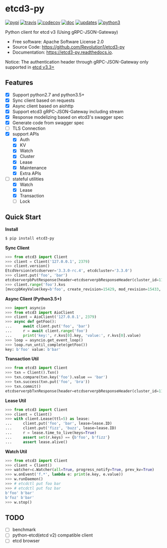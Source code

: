 # etcd3-py

[![pypi](https://img.shields.io/pypi/v/etcd3-py.svg)](https://pypi.python.org/pypi/etcd3-py)
[![travis](https://travis-ci.org/Revolution1/etcd3-py.svg?branch=master)](https://travis-ci.org/Revolution1/etcd3-py)
[![codecov](https://codecov.io/gh/Revolution1/etcd3-py/branch/master/graph/badge.svg)](https://codecov.io/gh/Revolution1/etcd3-py)
[![doc](https://readthedocs.org/projects/etcd3-py/badge/?version=latest)](http://etcd3-py.readthedocs.io/en/latest/?badge=latest)
[![updates](https://pyup.io/repos/github/Revolution1/etcd3-py/shield.svg)](https://pyup.io/repos/github/Revolution1/etcd3-py/)
[![python3](https://pyup.io/repos/github/Revolution1/etcd3-py/python-3-shield.svg)](https://pyup.io/repos/github/Revolution1/etcd3-py/)

Python client for etcd v3 (Using gRPC-JSON-Gateway)

* Free software: Apache Software License 2.0
* Source Code: https://github.com/Revolution1/etcd3-py
* Documentation: https://etcd3-py.readthedocs.io.

Notice: The authentication header through gRPC-JSON-Gateway only supported in [etcd v3.3+](https://github.com/coreos/etcd/pull/7999)

## Features

* [x] Support python2.7 and python3.5+
* [x] Sync client based on requests
* [x] Async client based on aiohttp
* [x] Support etcd3 gRPC-JSON-Gateway including stream
* [x] Response modelizing based on etcd3's swagger spec
* [x] Generate code from swagger spec
* [ ] TLS Connection
* [x] support APIs
    * [x] Auth
    * [x] KV
    * [x] Watch
    * [x] Cluster
    * [x] Lease
    * [x] Maintenance
    * [x] Extra APIs
* [ ] stateful utilities
    * [x] Watch
    * [x] Lease
    * [x] Transaction
    * [ ] Lock

## Quick Start

**Install**
```bash
$ pip install etcd3-py
```

**Sync Client**
```python
>>> from etcd3 import Client
>>> client = Client('127.0.0.1', 2379)
>>> client.version()
EtcdVersion(etcdserver='3.3.0-rc.4', etcdcluster='3.3.0')
>>> client.put('foo', 'bar')
etcdserverpbPutResponse(header=etcdserverpbResponseHeader(cluster_id=11588568905070377092, member_id=128088275939295631, revision=15433, raft_term=4))
>>> client.range('foo').kvs
[mvccpbKeyValue(key=b'foo', create_revision=15429, mod_revision=15433, version=5, value=b'bar')]
```

**Async Client (Python3.5+)**
```python
>>> import asyncio
>>> from etcd3 import AioClient
>>> client = AioClient('127.0.0.1', 2379)
>>> async def getFoo():
...     await client.put('foo', 'bar')
...     r = await client.range('foo')
...     print('key:', r.kvs[0].key, 'value:', r.kvs[0].value)
>>> loop = asyncio.get_event_loop()
>>> loop.run_until_complete(getFoo())
key: b'foo' value: b'bar'
```

**Transaction Util**
```python
>>> from etcd3 import Client
>>> txn = Client().Txn()
>>> txn.compare(txn.key('foo').value == 'bar')
>>> txn.success(txn.put('foo', 'bra'))
>>> txn.commit()
etcdserverpbTxnResponse(header=etcdserverpbResponseHeader(cluster_id=11588568905070377092, member_id=128088275939295631, revision=15656, raft_term=4), succeeded=True, responses=[etcdserverpbResponseOp(response_put=etcdserverpbPutResponse(header=etcdserverpbResponseHeader(revision=15656)))])
```

**Lease Util**
```python
>>> from etcd3 import Client
>>> client = Client()
>>> with client.Lease(ttl=5) as lease:
...     client.put('foo', 'bar', lease=lease.ID)
...     client.put('fizz', 'buzz', lease=lease.ID)
...     r = lease.time_to_live(keys=True)
...     assert set(r.keys) == {b'foo', b'fizz'}
...     assert lease.alive()
```

**Watch Util**
```python
>>> from etcd3 import Client
>>> client = Client()
>>> watcher=c.Watcher(all=True, progress_notify=True, prev_kv=True)
>>> w.onEvent('f.*', lambda e: print(e.key, e.value))
>>> w.runDaemon()
>>> # etcdctl put foo bar
>>> # etcdctl put foz bar
b'foo' b'bar'
b'foz' b'bar'
>>> w.stop()
```

## TODO

- [ ] benchmark
- [ ] python-etcd(etcd v2) compatible client
- [ ] etcd browser
